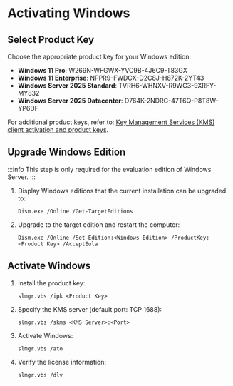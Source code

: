 # Activating Windows

## Select Product Key

Choose the appropriate product key for your Windows edition:

- **Windows 11 Pro**: W269N-WFGWX-YVC9B-4J6C9-T83GX
- **Windows 11 Enterprise**: NPPR9-FWDCX-D2C8J-H872K-2YT43
- **Windows Server 2025 Standard**: TVRH6-WHNXV-R9WG3-9XRFY-MY832
- **Windows Server 2025 Datacenter**: D764K-2NDRG-47T6Q-P8T8W-YP6DF

For additional product keys, refer to: [Key Management Services (KMS) client activation and product keys](https://learn.microsoft.com/en-us/windows-server/get-started/kms-client-activation-keys).

## Upgrade Windows Edition

:::info
This step is only required for the evaluation edition of Windows Server.
:::

1. Display Windows editions that the current installation can be upgraded to:

    ```
    Dism.exe /Online /Get-TargetEditions
    ```

2. Upgrade to the target edition and restart the computer:

    ```
    Dism.exe /Online /Set-Edition:<Windows Edition> /ProductKey:<Product Key> /AcceptEula
    ```

## Activate Windows

1. Install the product key:

    ```
    slmgr.vbs /ipk <Product Key>
    ```

2. Specify the KMS server (default port: TCP 1688):

    ```
    slmgr.vbs /skms <KMS Server>:<Port>
    ```

3. Activate Windows:

    ```
    slmgr.vbs /ato
    ```

4. Verify the license information:

    ```
    slmgr.vbs /dlv
    ```
